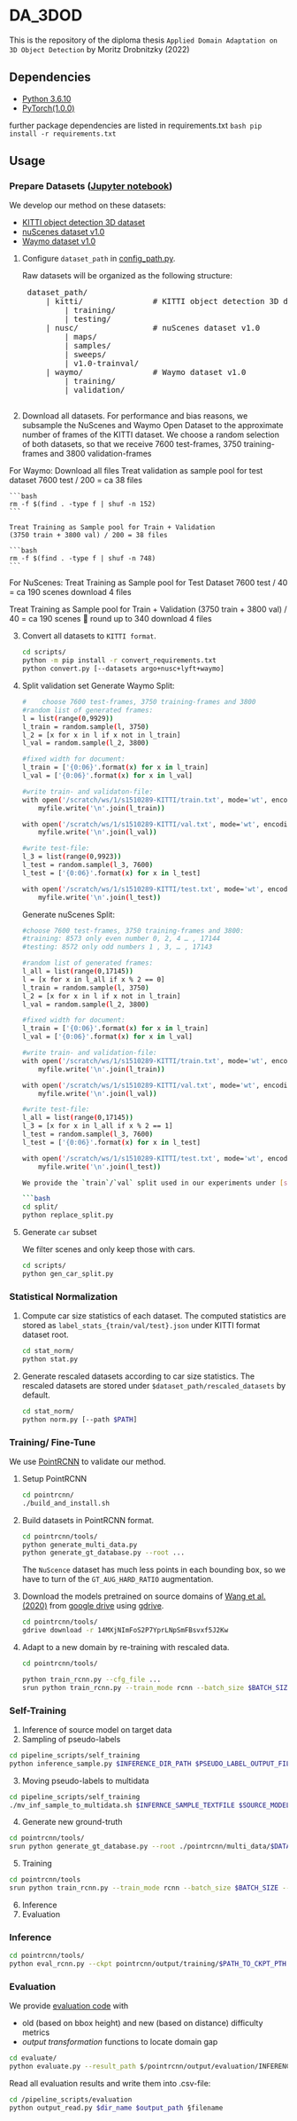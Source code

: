 # DA_3DOD
This is the repository of the diploma thesis `Applied Domain Adaptation on 3D Object Detection` by Moritz Drobnitzky (2022)

## Dependencies
- [Python 3.6.10](https://www.python.org/downloads/)
- [PyTorch(1.0.0)](http://pytorch.org)

further package dependencies are listed in requirements.txt
    ```bash
    pip install -r requirements.txt
    ```

## Usage

### Prepare Datasets ([Jupyter notebook](notebooks/prepare_datasets.ipynb))

We develop our method on these datasets:
- [KITTI object detection 3D dataset](http://www.cvlibs.net/datasets/kitti/eval_object.php?obj_benchmark=3d)
- [nuScenes dataset v1.0](https://www.nuscenes.org/nuscenes)
- [Waymo dataset v1.0](https://waymo.com/open/data/)

1. Configure `dataset_path` in [config_path.py](config_path.py).

    Raw datasets will be organized as the following structure:
    
    <pre>
    dataset_path/
        | kitti/               # KITTI object detection 3D dataset
            | training/
            | testing/
        | nusc/                # nuScenes dataset v1.0
            | maps/
            | samples/
            | sweeps/
            | v1.0-trainval/
        | waymo/               # Waymo dataset v1.0
            | training/
            | validation/
    </pre>

2. Download all datasets.
For performance and bias reasons, we subsample the NuScenes and Waymo Open Dataset to the approximate number of frames of the KITTI dataset. 
We choose a random selection of both datasets, so that we receive 7600 test-frames, 3750 training-frames and 3800 validation-frames

For Waymo:
  Download all files
    Treat validation as sample pool for test dataset
      7600 test / 200 = ca 38 files

    ```bash
    rm -f $(find . -type f | shuf -n 152)
    ```

    Treat Training as Sample pool for Train + Validation
    (3750 train + 3800 val) / 200 = 38 files
    
    ```bash
    rm -f $(find . -type f | shuf -n 748)
    ```

For NuScenes:
  Treat Training as Sample pool for Test Dataset
    7600 test / 40 = ca 190 scenes
    download 4 files 

  Treat Training as Sample pool for Train + Validation
    (3750 train + 3800 val) / 40 = ca 190 scenes  round up to 340
    download 4 files

3. Convert all datasets to `KITTI format`.

    ```bash
    cd scripts/
    python -m pip install -r convert_requirements.txt
    python convert.py [--datasets argo+nusc+lyft+waymo]
    ```

4. Split validation set
    Generate Waymo Split:
    ```bash
    #    choose 7600 test-frames, 3750 training-frames and 3800
    #random list of generated frames:
    l = list(range(0,9929))
    l_train = random.sample(l, 3750)
    l_2 = [x for x in l if x not in l_train]
    l_val = random.sample(l_2, 3800)

    #fixed width for document:
    l_train = ['{0:06}'.format(x) for x in l_train]
    l_val = ['{0:06}'.format(x) for x in l_val]

    #write train- and validaton-file:
    with open('/scratch/ws/1/s1510289-KITTI/train.txt', mode='wt', encoding='utf-8') as myfile:
        myfile.write('\n'.join(l_train))

    with open('/scratch/ws/1/s1510289-KITTI/val.txt', mode='wt', encoding='utf-8') as myfile:
        myfile.write('\n'.join(l_val))

    #write test-file:
    l_3 = list(range(0,9923))
    l_test = random.sample(l_3, 7600)
    l_test = ['{0:06}'.format(x) for x in l_test]

    with open('/scratch/ws/1/s1510289-KITTI/test.txt', mode='wt', encoding='utf-8') as myfile:
        myfile.write('\n'.join(l_test))
    ```
    
    Generate nuScenes Split:
    ```bash    
    #choose 7600 test-frames, 3750 training-frames and 3800:
    #training: 8573 only even number 0, 2, 4 … , 17144
    #testing: 8572 only odd numbers 1 , 3, … , 17143

    #random list of generated frames:
    l_all = list(range(0,17145))
    l = [x for x in l_all if x % 2 == 0]
    l_train = random.sample(l, 3750)
    l_2 = [x for x in l if x not in l_train]
    l_val = random.sample(l_2, 3800)

    #fixed width for document:
    l_train = ['{0:06}'.format(x) for x in l_train]
    l_val = ['{0:06}'.format(x) for x in l_val]

    #write train- and validation-file:
    with open('/scratch/ws/1/s1510289-KITTI/train.txt', mode='wt', encoding='utf-8') as myfile:
        myfile.write('\n'.join(l_train))

    with open('/scratch/ws/1/s1510289-KITTI/val.txt', mode='wt', encoding='utf-8') as myfile:
        myfile.write('\n'.join(l_val))

    #write test-file:
    l_all = list(range(0,17145))
    l_3 = [x for x in l_all if x % 2 == 1]
    l_test = random.sample(l_3, 7600)
    l_test = ['{0:06}'.format(x) for x in l_test]

    with open('/scratch/ws/1/s1510289-KITTI/test.txt', mode='wt', encoding='utf-8') as myfile:
        myfile.write('\n'.join(l_test))

    We provide the `train`/`val` split used in our experiments under [split](split/) folder.
    
    ```bash
    cd split/
    python replace_split.py
    ```

   
4. Generate `car` subset

    We filter scenes and only keep those with cars.
    
    ```bash
    cd scripts/
    python gen_car_split.py
    ```

### Statistical Normalization

1. Compute car size statistics of each dataset. 
The computed statistics are stored as `label_stats_{train/val/test}.json` under KITTI format dataset root.

    ```bash
    cd stat_norm/
    python stat.py
    ```

2. Generate rescaled datasets according to car size statistics. 
The rescaled datasets are stored under `$dataset_path/rescaled_datasets` by default.

    ```bash
    cd stat_norm/
    python norm.py [--path $PATH]
    ```
   
### Training/ Fine-Tune

We use [PointRCNN](https://arxiv.org/abs/1812.04244) to validate our method. 

1. Setup PointRCNN

    ```bash
    cd pointrcnn/
    ./build_and_install.sh
    ```

2. Build datasets in PointRCNN format.

    ```bash
    cd pointrcnn/tools/
    python generate_multi_data.py
    python generate_gt_database.py --root ...
    ```
   The `NuScence` dataset has much less points in each bounding box, so we have to turn of the `GT_AUG_HARD_RATIO` augmentation.

3. Download the models pretrained on source domains of [Wang et al. (2020)](https://arxiv.org/abs/2005.08139) from [google drive](https://drive.google.com/drive/folders/14MXjNImFoS2P7YprLNpSmFBsvxf5J2Kw?usp=sharing) using [gdrive](https://github.com/gdrive-org/gdrive/releases/download/2.1.0/gdrive-linux-x64).

    ```bash
    cd pointrcnn/tools/
    gdrive download -r 14MXjNImFoS2P7YprLNpSmFBsvxf5J2Kw
    ```
    
4. Adapt to a new domain by re-training with rescaled data.

    ```bash
    cd pointrcnn/tools/
    
    python train_rcnn.py --cfg_file ...
    srun python train_rcnn.py --train_mode rcnn --batch_size $BATCH_SIZE --epochs $EPOCHS --root /pointrcnn/multi_data/$DATASET --cfg_file cfgs/CFG_FILE_YAML --gt_database gt_database/$GT_DATABASE_PKL --output_dir /pointrcnn/output/training/$OUTPUT_DIR --ckpt /pointrcnn/pretrained_ckpt/CKPT_PTH [--subsample $NUMBER_OF_SUBSAMPLE --shuffle_subsample [True/False]]
    ```

### Self-Training
1. Inference of source model on target data
2. Sampling of pseudo-labels
```bash
cd pipeline_scripts/self_training
python inference_sample.py $INFERENCE_DIR_PATH $PSEUDO_LABEL_OUTPUT_FILE
```

3. Moving pseudo-labels to multidata
```bash
cd pipeline_scripts/self_training
./mv_inf_sample_to_multidata.sh $INFERNCE_SAMPLE_TEXTFILE $SOURCE_MODEL $TARGET_DATASET
```

4. Generate new ground-truth
```bash
cd pointrcnn/tools/
srun python generate_gt_database.py --root ./pointrcnn/multi_data/$DATASET --save_dir ./gt_database/$SAVE_DIR --self_training $GT_DATABASE_FILENAME --self_training_textfile SELFTRAINING_SAMPLE_TEXTFILE
```

5. Training

```bash
cd pointrcnn/tools
srun python train_rcnn.py --train_mode rcnn --batch_size $BATCH_SIZE --epochs $EPOCHS --root /pointrcnn/multi_data/$DATASET --cfg_file cfgs/CFG_FILE_YAML --gt_database gt_database/$GT_DATABASE_FILENAME --output_dir /pointrcnn/output/training/$OUTPUT_DIR --ckpt /pointrcnn/pretrained_ckpt/SELFTRAINING_CKPT_PTH [--subsample $NUMBER_OF_SUBSAMPLE --shuffle_subsample [True/False]] --self_training $PSEUDO_LABEL_DIR --self_training_textfile $INFERNCE_SAMPLE_TEXTFILE
```

6. Inference
7. Evaluation


### Inference
```bash
cd pointrcnn/tools/
python eval_rcnn.py --ckpt pointrcnn/output/training/$PATH_TO_CKPT_PTH --dataset $DATASET --output_dir pointrcnn/output/evaluation/$OUTPUT_DIR --cfg_file ./cfgs/CFG_FILE_YAML
```

### Evaluation

We provide [evaluation code](evaluate/evaluate.py#L279) with
- old (based on bbox height) and new (based on distance) difficulty metrics
- <em>output transformation</em> functions to locate domain gap

```bash
cd evaluate/
python evaluate.py --result_path $/pointrcnn/output/evaluation/INFERENCE_OUTPUT_DIR --dataset_path /pointrcnn/multi_data/$DATASET_PATH --label_split_file /pointrcnn/multi_data/LABLE_SPLIT_FILE_PATH --metric [old/new]
```

Read all evaluation results and write them into .csv-file:
```bash
cd /pipeline_scripts/evaluation
python output_read.py $dir_name $output_path §filename
```
